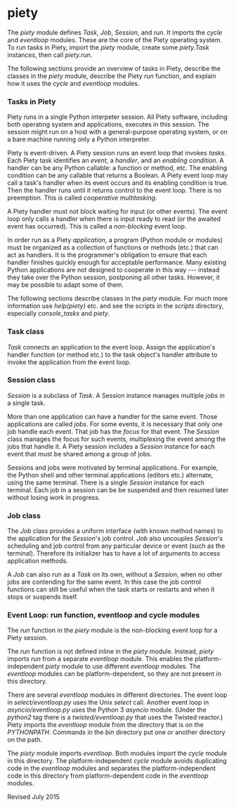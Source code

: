 
piety
=====

The *piety* module defines *Task*, *Job*, *Session*, and *run*.  It imports
the *cycle* and *eventloop* modules.  These are the core of the
Piety operating system.  To run tasks in Piety, import the *piety*
module, create some *piety.Task* instances, then call *piety.run*.

The following sections provide an overview of tasks in Piety,
describe the classes in the *piety* module, describe the
Piety *run* function, and explain how it uses the *cycle* and *eventloop*
modules.

### Tasks in Piety ###

Piety runs in a single Python interpeter session.  All Piety software,
including both operating system and applications, executes in this
session.  The session might run on a host with a general-purpose
operating system, or on a bare machine running only a Python
interpreter.

Piety is event-driven.  A Piety session runs an event loop
that invokes *tasks*.  Each Piety task identifies an *event*, a
*handler*, and an *enabling condition*.  A handler can be any Python
callable: a function or method, etc.  The enabling condition can be
any callable that returns a Boolean.  A Piety event loop may call a
task's handler when its event occurs and its enabling condition is
true.  Then the handler runs until it returns control to the event
loop.  There is no preemption.  This is called *cooperative
multitasking*.

A Piety handler must not block waiting for input (or other events).
The event loop only calls a handler when there is input ready to read
(or the awaited event has occurred).  This is called a *non-blocking*
event loop.

In order run as a Piety *application*, a program (Python module or
modules) must be organized as a collection of functions or methods
(etc.) that can act as handlers.  It is the programmer's
obligation to ensure that each handler finishes quickly enough for
acceptable performance.  Many existing Python applications are not
designed to cooperate in this way --- instead they take over the
Python session, postponing all other tasks.  However, it may be
possible to adapt some of them.

The following sections describe classes in the *piety* module.  For
much more information use *help(piety)* etc. and see the scripts in
the *scripts* directory, especially *console_tasks* and *piety*.

### Task class ###

*Task* connects an application to the event loop.  Assign the
application's handler function (or method etc.) to the task object's
handler attribute to invoke the application from the event loop.

### Session class ###

*Session* is a subclass of *Task*.  A Session instance manages
multiple *jobs* in a single task.

More than one application can have a handler for the same event.
Those applications are called *jobs*.  For some events, it is
necessary that only one job handle each event.  That job has the
*focus* for that event.  The *Session* class manages the focus for
such events, multiplexing the event among the jobs that handle it.
A Piety session includes a *Session* instance for each event 
that must be shared among a group of jobs.

Sessions and jobs were motivated by terminal applications.  For
example, the Python shell and other terminal applications (editors
etc.) alternate, using the same terminal.  There is a single *Session*
instance for each terminal.  Each job in a session can be be suspended
and then resumed later without losing work in progress.

### Job class ###

The *Job* class provides a uniform interface (with known method names) to the
application for the *Session*'s job control. *Job* also uncouples
*Session*'s scheduling and job control from any particular device or
event (such as the terminal). Therefore its initializer has to
have a lot of arguments to access application methods.

A *Job* can also run as a *Task* on its own, without a *Session*,
when no other jobs are contending for the same event.  In this 
case the job control functions can still be useful when the task
starts or restarts and when it stops or suspends itself.

### Event Loop: run function, eventloop and cycle modules ###

The *run* function in the *piety* module is the non-blocking event
loop for a Piety session.  

The *run* function is not defined inline in the *piety* module.  Instead,
*piety* imports *run* from a separate *eventloop* module.  This
enables the platform-independent *piety* module to use different
*eventloop* modules.  The *eventloop* modules can be
platform-dependent, so they are not present in this directory.

There are several *eventloop* modules in different directories.  The
event loop in *select/eventloop.py* uses the Unix *select* call.
Another event loop in *asyncio/eventloop.py* uses the Python 3
*asyncio* module.  (Under the *python2* tag there is a
*twisted/eventloop.py* that uses the Twisted reactor.)  Piety imports
the *eventloop* module from the directory that is on the *PYTHONPATH*.
Commands in the *bin* directory put one or another directory on the
path.

The *piety* module imports *eventloop*.  Both modules import the
*cycle* module in this directory.  The platform-independent
*cycle* module avoids duplicating code in the *eventloop* modules
and separates the platform-independent code in this directory from 
platform-dependent code in the *eventloop* modules.
 
Revised July 2015

